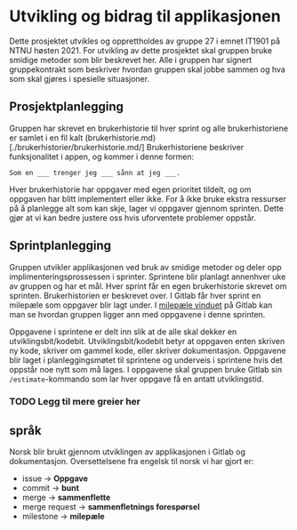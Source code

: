 # Utvikling og bidrag til applikasjonen

Dette prosjektet utvikles og opprettholdes av gruppe 27 i emnet IT1901 på NTNU høsten 2021. For utvikling av dette prosjektet skal gruppen bruke smidige metoder som blir beskrevet her. Alle i gruppen har signert gruppekontrakt som beskriver hvordan gruppen skal jobbe sammen og hva som skal gjøres i spesielle situasjoner.

## Prosjektplanlegging

Gruppen har skrevet en brukerhistorie til hver sprint og alle brukerhistoriene er samlet i en fil kalt (brukerhistorie.md)[./brukerhistorier/brukerhistorie.md/]
Brukerhistoriene beskriver funksjonalitet i appen, og kommer i denne formen:
```
Som en ___ trenger jeg ___ sånn at jeg ___.
```
Hver brukerhistorie har oppgaver med egen prioritet tildelt, og om oppgaven har blitt implementert eller ikke. For å ikke bruke ekstra ressurser på å planlegge alt som kan skje, lager vi oppgaver gjennom sprinten. Dette gjør at vi kan bedre justere oss hvis uforventete problemer oppstår.

## Sprintplanlegging

Gruppen utvikler applikasjonen ved bruk av smidige metoder og deler opp implimenteringsprossessen i sprinter. Sprintene blir planlagt annenhver uke av gruppen og har et mål. Hver sprint får en egen brukerhistorie skrevet om sprinten. Brukerhistorien er beskrevet over. I Gitlab får hver sprint en milepæle som oppgaver blir lagt under. I [milepæle vinduet](https://gitlab.stud.idi.ntnu.no/it1901/groups-2021/gr2127/it1901-prosjekt/-/milestones) på Gitlab kan man se hvordan gruppen ligger ann med oppgavene i denne sprinten.

Oppgavene i sprintene er delt inn slik at de alle skal dekker en utviklingsbit/kodebit. Utviklingsbit/kodebit betyr at oppgaven enten skriven ny kode, skriver om gammel kode, eller skriver dokumentasjon. Oppgavene blir laget i planleggingsmøtet til sprintene og underveis i sprintene hvis det oppstår noe nytt som må lages. I oppgavene skal gruppen bruke Gitlab sin `/estimate`-kommando som lar hver oppgave få en antatt utviklingstid.

### TODO Legg til mere greier her

## språk

Norsk blir brukt gjennom utviklingen av applikasjonen i Gitlab og dokumentasjon. Oversettelsene fra engelsk til norsk vi har gjort er:
- issue -> **Oppgave**
- commit -> **bunt**
- merge -> **sammenflette**
- merge request -> **sammenfletnings forespørsel**
- milestone -> **milepæle**

